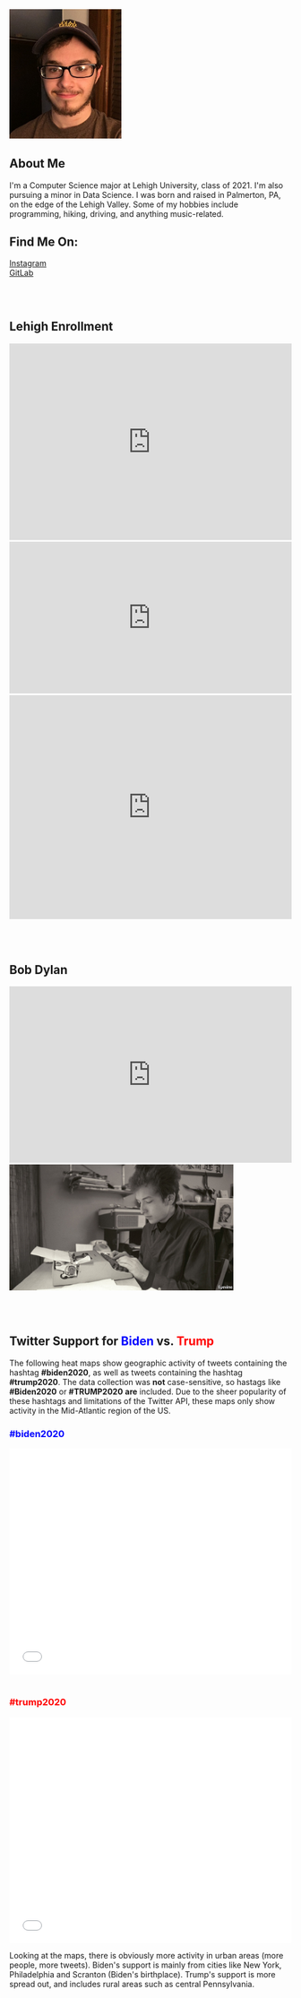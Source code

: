 <img src="profilepic.jpeg" alt="Cole" width="200"/>

## About Me

I'm a Computer Science major at Lehigh University, class of 2021. I'm also pursuing a minor in Data Science. I was born and raised in Palmerton, PA, on the edge of the Lehigh Valley. Some of my hobbies include programming, hiking, driving, and anything music-related.

## Find Me On:
<a href="https://www.instagram.com/colebuck12"> Instagram </a>
<br>
<a href="https://gitlab.com/crb321">  GitLab </a>

<div style="margin-top: 75px;">
  
<h2 id="lehighenrollment"> Lehigh Enrollment </h2>

<iframe title="Lehigh Undergraduate Enrollment Spring 2020" aria-label="chart" id="datawrapper-chart-SdEt4" src="https://datawrapper.dwcdn.net/SdEt4/3/" scrolling="no" frameborder="0" style="width: 0; min-width: 100% !important; border: none;" height="351"></iframe><script type="text/javascript">!function(){"use strict";window.addEventListener("message",(function(a){if(void 0!==a.data["datawrapper-height"])for(var e in a.data["datawrapper-height"]){var t=document.getElementById("datawrapper-chart-"+e)||document.querySelector("iframe[src*='"+e+"']");t&&(t.style.height=a.data["datawrapper-height"][e]+"px")}}))}();
</script>

<iframe title="Lehigh Undergraduate Enrollment Spring 2020" aria-label="Bar Chart" id="datawrapper-chart-zOOzP" src="https://datawrapper.dwcdn.net/zOOzP/1/" scrolling="no" frameborder="0" style="width: 0; min-width: 100% !important; border: none;" height="271"></iframe><script type="text/javascript">!function(){"use strict";window.addEventListener("message",(function(a){if(void 0!==a.data["datawrapper-height"])for(var e in a.data["datawrapper-height"]){var t=document.getElementById("datawrapper-chart-"+e)||document.querySelector("iframe[src*='"+e+"']");t&&(t.style.height=a.data["datawrapper-height"][e]+"px")}}))}();
</script>

<iframe title="Lehigh Undergraduate Enrollment 2011-2020" aria-label="Interactive line chart" id="datawrapper-chart-wlHCa" src="https://datawrapper.dwcdn.net/wlHCa/1/" scrolling="no" frameborder="0" style="width: 0; min-width: 100% !important; border: none;" height="400"></iframe><script type="text/javascript">!function(){"use strict";window.addEventListener("message",(function(a){if(void 0!==a.data["datawrapper-height"])for(var e in a.data["datawrapper-height"]){var t=document.getElementById("datawrapper-chart-"+e)||document.querySelector("iframe[src*='"+e+"']");t&&(t.style.height=a.data["datawrapper-height"][e]+"px")}}))}();
</script>

</div>

<div style="margin-top: 75px;">

<h2 id="bobdylan"> Bob Dylan </h2>

<iframe title="Bob Dylan's Songwriting Output by Decade" aria-label="chart" id="datawrapper-chart-s5t3l" src="https://datawrapper.dwcdn.net/s5t3l/1/" scrolling="no" frameborder="0" style="width: 0; min-width: 100% !important; border: none;" height="315"></iframe><script type="text/javascript">!function(){"use strict";window.addEventListener("message",(function(a){if(void 0!==a.data["datawrapper-height"])for(var e in a.data["datawrapper-height"]){var t=document.getElementById("datawrapper-chart-"+e)||document.querySelector("iframe[src*='"+e+"']");t&&(t.style.height=a.data["datawrapper-height"][e]+"px")}}))}();
</script>

<img src="bobdylan.jpg" alt="Bob Dylan" width="400"/>

</div>

<div style="margin-top: 75px;">
  
<h2 id="tweetVisualization"> Twitter Support for <span style="color: blue"> Biden </span> vs. <span style="color: red">Trump </span> </h2>

<p>
The following heat maps show geographic activity of tweets containing the hashtag <strong>#biden2020</strong>, as well as tweets containing the hashtag <strong>#trump2020</strong>. The data collection was <strong>not</strong> case-sensitive, so hastags like <strong>#Biden2020</strong> or <strong>#TRUMP2020</strong> <strong>are</strong> included. Due to the sheer popularity of these hashtags and limitations of the Twitter API, these maps only show activity in the Mid-Atlantic region of the US. 
</p>

<h3>  <span style="color: blue">#biden2020</span> </h3>

<style>.embed-container {position: relative; padding-bottom: 80%; height: 0; max-width: 100%;} .embed-container iframe, .embed-container object, .embed-container iframe{position: absolute; top: 0; left: 0; width: 100%; height: 100%;} small{position: absolute; z-index: 40; bottom: 0; margin-bottom: -15px;}</style><div class="embed-container"><iframe width="500" height="400" frameborder="0" scrolling="no" marginheight="0" marginwidth="0" title="#biden2020 Tweets" src="//lu.maps.arcgis.com/apps/Embed/index.html?webmap=3f9d33ca988e40e6a1e26865b45702f8&extent=-80.9353,38.364,-69.4436,42.6468&zoom=true&previewImage=false&scale=true&disable_scroll=true&theme=light"></iframe></div>

<h3 style="margin-top: 40px;"> <span style="color: red"> #trump2020 </span> </h3>

<style>.embed-container {position: relative; padding-bottom: 80%; height: 0; max-width: 100%;} .embed-container iframe, .embed-container object, .embed-container iframe{position: absolute; top: 0; left: 0; width: 100%; height: 100%;} small{position: absolute; z-index: 40; bottom: 0; margin-bottom: -15px;}</style><div class="embed-container"><iframe width="500" height="400" frameborder="0" scrolling="no" marginheight="0" marginwidth="0" title="#trump2020 Tweets" src="//lu.maps.arcgis.com/apps/Embed/index.html?webmap=d15d9c85da2e465baf5d38ed7d06abc6&extent=-80.9353,38.364,-69.4436,42.6468&zoom=true&previewImage=false&scale=true&disable_scroll=true&theme=light"></iframe></div>

<p>
Looking at the maps, there is obviously more activity in urban areas (more people, more tweets). Biden's support is mainly from cities like New York, Philadelphia and Scranton (Biden's birthplace). Trump's support is more spread out, and includes rural areas such as central Pennsylvania.
</p>  
  
</div>
